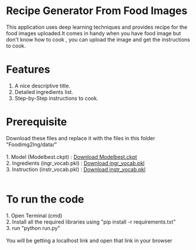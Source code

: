 # Recipe Generator From Food Images
This application uses deep learning techniques and provides recipe for the food images uploaded.It comes in handy when you have food image but don't know how to cook , you can upload the image and get the instructions to cook.
<br>

# Features 
1. A nice descriptive title.<br>
2. Detailed ingredients list.<br>
3. Step-by-Step instructions to cook.<br>
<h1>Prerequisite</h1>
Download these files and replace it with the files in this folder "Foodimg2Ing/data/"
<br>
<br>
1. Model (Modelbest.ckpt) : <a href="Modelbest.ckpt" >Download Modelbest.ckpt</a>
<br>
2. Ingredients (ingr_vocab.pkl) : <a href="ingr_vocab.pkl">Download ingr_vocab.pkl</a>
<br>
3. Instruction (instr_vocab.pkl) : <a href="instr_vocab.pkl">Download instr_vocab.pkl</a>
<br>
<br>
<h1>To run the code</h1>
1. Open Terminal (cmd)
<br>
2. Install all the required libraries using "pip install -r requirements.txt"
<br>
3. run "python run.py"
<br>
<br>
You will be getting a localhost link and open that link in your browser



